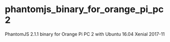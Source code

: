# phantomjs_binary_for_orange_pi_pc2
PhantomJS 2.1.1 binary for Orange Pi PC 2 with Ubuntu 16.04 Xenial 2017-11

